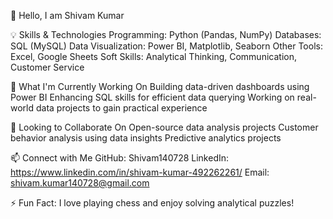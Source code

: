 👋 Hello, I am Shivam Kumar

<!--
**Shivam140728/Shivam140728** is a ✨ _special_ ✨ repository because its `README.md` (this file) appears on your GitHub profile.

📊 Data Analyst | Former Customer Support Executive
I am a Data Analyst with a strong foundation in Python, SQL, Power BI, and statistical analysis. With previous experience at Teleperformance, I have developed excellent problem-solving and communication skills, which I now combine with data analytics to drive insights and decision-making.

Here are some ideas to get you started:

- 🔭 I’m currently working on ...
- 🌱 I’m currently learning ...
- 👯 I’m looking to collaborate on ...
- 🤔 I’m looking for help with ...
- 💬 Ask me about ...
- 📫 How to reach me: ...
- 😄 Pronouns: ...
- ⚡ Fun fact: ...
-->

💡 Skills & Technologies
Programming: Python (Pandas, NumPy)
Databases: SQL (MySQL)
Data Visualization: Power BI, Matplotlib, Seaborn
Other Tools: Excel, Google Sheets
Soft Skills: Analytical Thinking, Communication, Customer Service

🚀 What I'm Currently Working On
Building data-driven dashboards using Power BI
Enhancing SQL skills for efficient data querying
Working on real-world data projects to gain practical experience

🤝 Looking to Collaborate On
Open-source data analysis projects
Customer behavior analysis using data insights
Predictive analytics projects

📫 Connect with Me
GitHub: Shivam140728
LinkedIn: https://www.linkedin.com/in/shivam-kumar-492262261/
Email: shivam.kumar140728@gmail.com

⚡ Fun Fact: I love playing chess and enjoy solving analytical puzzles!
